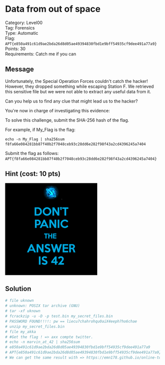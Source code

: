 # Data from out of space

Category: Level00  
Tag: Forensics  
Type: Automatic  
Flag: `APT{e850a491c61d9ae2bda26d8d05ae49394830fbd1e9bff54935cf9dee491a77a9}`  
Points: 30  
Requirements: Catch me if you can

## Message

Unfortunately, the Special Operation Forces couldn't catch the hacker! However, they dropped something while escaping Station F. We retrieved this sensitive file but we were not able to extract any useful data from it.

Can you help us to find any clue that might lead us to the hacker?

You're now in charge of investigating this evidence:

To solve this challenge, submit the SHA-256 hash of the flag.

For example, if My_Flag is the flag:
```
echo -n My_Flag | sha256sum
f8fa66e084281bb87f40b2f7048ceb93c28dd6e282f98f43a2cd4396245a7404
```

Submit the flag as follows:  
`APT{f8fa66e084281bb87f40b2f7048ceb93c28dd6e282f98f43a2cd4396245a7404}`

## Hint (cost: 10 pts)

![dont-panic.png](dont-panic.png)

## Solution

```sh
# file uknown
# unknown: POSIX tar archive (GNU)
# tar -xf uknown
# fcrackzip -u -D -p test.bin my_secret_files.bin 
# PASSWORD FOUND!!!!: pw == liecu7chahrohqu0aiX4eeph7ho6chae
# unzip my_secret_files.bin 
# file my_akka
# #Get the flag ! => axx compte twitter.
# echo -n marvin_at_42 | sha256sum                                                                                                
# e850a491c61d9ae2bda26d8d05ae49394830fbd1e9bff54935cf9dee491a77a9
# APT{e850a491c61d9ae2bda26d8d05ae49394830fbd1e9bff54935cf9dee491a77a9}
# We can get the same result with => https://emn178.github.io/online-tools/sha256.html "marvin_at_42'
```
